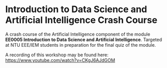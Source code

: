 # Introduction to Data Science and Artificial Intelligence Crash Course

A crash course of the Artificial Intelligence component of the module **EE0005 Introduction to Data Science and Artificial Intelligence**. Targeted at NTU EEE/IEM students in preparation for the final quiz of the module.

A recording of this workshop may be found here: https://www.youtube.com/watch?v=CKgJ6AJdGOM